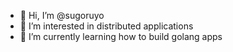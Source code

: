 - 👋 Hi, I’m @sugoruyo
- 👀 I’m interested in distributed applications
- 🌱 I’m currently learning how to build golang apps
